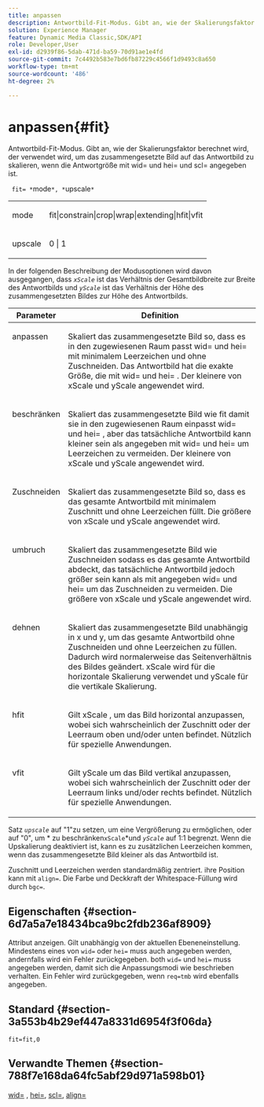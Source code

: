 ```yaml
---
title: anpassen
description: Antwortbild-Fit-Modus. Gibt an, wie der Skalierungsfaktor berechnet wird, der verwendet wird, um das zusammengesetzte Bild auf das Antwortbild zu skalieren, wenn die Antwortgröße mit wid= und hei= und scl= angegeben ist.
solution: Experience Manager
feature: Dynamic Media Classic,SDK/API
role: Developer,User
exl-id: d2939f86-5dab-471d-ba59-70d91ae1e4fd
source-git-commit: 7c4492b583e7bd6fb87229c4566f1d9493c8a650
workflow-type: tm+mt
source-wordcount: '486'
ht-degree: 2%

---
```


# anpassen{#fit}

Antwortbild-Fit-Modus. Gibt an, wie der Skalierungsfaktor berechnet wird, der verwendet wird, um das zusammengesetzte Bild auf das Antwortbild zu skalieren, wenn die Antwortgröße mit wid= und hei= und scl= angegeben ist.

` fit= *`mode`*, *`upscale`*`

<table id="simpletable_50FBDC6B7CB2448891DD0F491DEB5ACF"> 
 <tr class="strow"> 
  <td class="stentry"> <p> <span class="codeph"> <span class="varname"> mode </span> </span> </p> </td> 
  <td class="stentry"> <p> <span class="codeph"> fit|constrain|crop|wrap|extending|hfit|vfit </span> </p> </td> 
 </tr> 
 <tr class="strow"> 
  <td class="stentry"> <p> <span class="codeph"> <span class="varname"> upscale </span> </span> </p> </td> 
  <td class="stentry"> <p> <span class="codeph"> 0 | 1 </span> </p> </td> 
 </tr> 
</table>

In der folgenden Beschreibung der Modusoptionen wird davon ausgegangen, dass *`xScale`* ist das Verhältnis der Gesamtbildbreite zur Breite des Antwortbilds und *`yScale`* ist das Verhältnis der Höhe des zusammengesetzten Bildes zur Höhe des Antwortbilds.

<table id="table_33408ECA9D164AFAA249F8589060545E"> 
 <thead> 
  <tr> 
   <th colname="col1" class="entry"> Parameter </th> 
   <th colname="col2" class="entry"> Definition </th> 
  </tr> 
 </thead>
 <tbody> 
  <tr valign="top"> 
   <td colname="col1"> <p> <span class="codeph"> anpassen </span> </p> </td> 
   <td colname="col2"> <p>Skaliert das zusammengesetzte Bild so, dass es in den zugewiesenen Raum passt <span class="codeph"> wid= </span> und <span class="codeph"> hei= </span>mit minimalem Leerzeichen und ohne Zuschneiden. Das Antwortbild hat die exakte Größe, die mit <span class="codeph"> wid= </span> und <span class="codeph"> hei= </span>. Der kleinere von <span class="varname"> xScale </span> und <span class="varname"> yScale </span> angewendet wird. </p> </td> 
  </tr> 
  <tr valign="top"> 
   <td colname="col1"> <p> <span class="codeph"> beschränken </span> </p> </td> 
   <td colname="col2"> <p>Skaliert das zusammengesetzte Bild wie <span class="codeph"> fit </span> damit sie in den zugewiesenen Raum einpasst <span class="codeph"> wid= </span> und <span class="codeph"> hei= </span>, aber das tatsächliche Antwortbild kann kleiner sein als angegeben mit <span class="codeph"> wid= </span> und <span class="codeph"> hei= </span> um Leerzeichen zu vermeiden. Der kleinere von <span class="varname"> xScale </span> und <span class="varname"> yScale </span> angewendet wird. </p> </td> 
  </tr> 
  <tr valign="top"> 
   <td colname="col1"> <p> <span class="codeph"> Zuschneiden </span> </p> </td> 
   <td colname="col2"> <p>Skaliert das zusammengesetzte Bild so, dass es das gesamte Antwortbild mit minimalem Zuschnitt und ohne Leerzeichen füllt. Die größere von <span class="varname"> xScale </span> und <span class="varname"> yScale </span> angewendet wird. </p> </td> 
  </tr> 
  <tr valign="top"> 
   <td colname="col1"> <p> <span class="codeph"> umbruch </span> </p> </td> 
   <td colname="col2"> <p>Skaliert das zusammengesetzte Bild wie <span class="codeph"> Zuschneiden </span> sodass es das gesamte Antwortbild abdeckt, das tatsächliche Antwortbild jedoch größer sein kann als mit angegeben <span class="codeph"> wid= </span> und <span class="codeph"> hei= </span> um das Zuschneiden zu vermeiden. Die größere von <span class="varname"> xScale </span> und <span class="varname"> yScale </span>angewendet wird. </p> </td> 
  </tr> 
  <tr valign="top"> 
   <td colname="col1"> <p> <span class="codeph"> dehnen </span> </p> </td> 
   <td colname="col2"> <p>Skaliert das zusammengesetzte Bild unabhängig in x und y, um das gesamte Antwortbild ohne Zuschneiden und ohne Leerzeichen zu füllen. Dadurch wird normalerweise das Seitenverhältnis des Bildes geändert. <span class="varname"> xScale </span> wird für die horizontale Skalierung verwendet und <span class="varname"> yScale </span> für die vertikale Skalierung. </p> </td> 
  </tr> 
  <tr valign="top"> 
   <td colname="col1"> <p> <span class="codeph"> hfit </span> </p> </td> 
   <td colname="col2"> <p>Gilt <span class="varname"> xScale </span> , um das Bild horizontal anzupassen, wobei sich wahrscheinlich der Zuschnitt oder der Leerraum oben und/oder unten befindet. Nützlich für spezielle Anwendungen. </p> </td> 
  </tr> 
  <tr valign="top"> 
   <td colname="col1"> <p> <span class="codeph"> vfit </span> </p> </td> 
   <td colname="col2"> <p>Gilt <span class="varname"> yScale </span> um das Bild vertikal anzupassen, wobei sich wahrscheinlich der Zuschnitt oder der Leerraum links und/oder rechts befindet. Nützlich für spezielle Anwendungen. </p> </td> 
  </tr> 
 </tbody> 
</table>

Satz *`upscale`* auf &quot;1&quot;zu setzen, um eine Vergrößerung zu ermöglichen, oder auf &quot;0&quot;, um * zu beschränken`xScale`*und *`yScale`* auf 1:1 begrenzt. Wenn die Upskalierung deaktiviert ist, kann es zu zusätzlichen Leerzeichen kommen, wenn das zusammengesetzte Bild kleiner als das Antwortbild ist.

Zuschnitt und Leerzeichen werden standardmäßig zentriert. ihre Position kann mit `align=`. Die Farbe und Deckkraft der Whitespace-Füllung wird durch `bgc=`.

## Eigenschaften {#section-6d7a5a7e18434bca9bc2fdb236af8909}

Attribut anzeigen. Gilt unabhängig von der aktuellen Ebeneneinstellung. Mindestens eines von `wid=` oder `hei=` muss auch angegeben werden, andernfalls wird ein Fehler zurückgegeben. both `wid=` und `hei=` muss angegeben werden, damit sich die Anpassungsmodi wie beschrieben verhalten. Ein Fehler wird zurückgegeben, wenn `req=tmb` wird ebenfalls angegeben.

## Standard {#section-3a553b4b29ef447a8331d6954f3f06da}

`fit=fit,0`

## Verwandte Themen {#section-788f7e168da64fc5abf29d971a598b01}

[wid=](../../../../../is-api/http-ref/image-serving-api-ref/c-http-protocol-reference/c-command-reference/r-is-http-wid.md#reference-bfeadcb67bf4485f851eb21345527e47) , [hei=](../../../../../is-api/http-ref/image-serving-api-ref/c-http-protocol-reference/c-command-reference/r-is-http-hei.md#reference-6d6f556ccc0e4b98a815e8a5c1944a96), [scl=](../../../../../is-api/http-ref/image-serving-api-ref/c-http-protocol-reference/c-command-reference/r-scl.md#reference-b2a74e493d0d407e98fe350551ba3fcc), [align=](../../../../../is-api/http-ref/image-serving-api-ref/c-http-protocol-reference/c-command-reference/r-align.md#reference-b7d6b87c75124d78884f916dd6544bc7)
